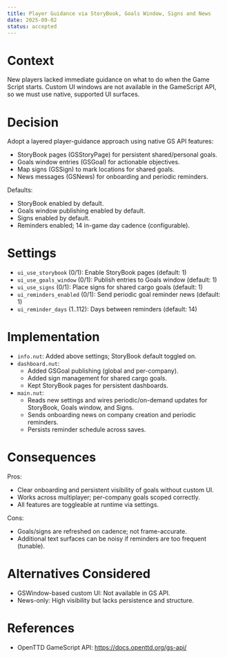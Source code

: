 ```yaml
---
title: Player Guidance via StoryBook, Goals Window, Signs and News
date: 2025-09-02
status: accepted
---
```


# Context

New players lacked immediate guidance on what to do when the Game Script starts. Custom UI windows are not available in the GameScript API, so we must use native, supported UI surfaces.

# Decision

Adopt a layered player-guidance approach using native GS API features:

- StoryBook pages (GSStoryPage) for persistent shared/personal goals.
- Goals window entries (GSGoal) for actionable objectives.
- Map signs (GSSign) to mark locations for shared goals.
- News messages (GSNews) for onboarding and periodic reminders.

Defaults:

- StoryBook enabled by default.
- Goals window publishing enabled by default.
- Signs enabled by default.
- Reminders enabled; 14 in-game day cadence (configurable).

# Settings

- `ui_use_storybook` (0/1): Enable StoryBook pages (default: 1)
- `ui_use_goals_window` (0/1): Publish entries to Goals window (default: 1)
- `ui_use_signs` (0/1): Place signs for shared cargo goals (default: 1)
- `ui_reminders_enabled` (0/1): Send periodic goal reminder news (default: 1)
- `ui_reminder_days` (1..112): Days between reminders (default: 14)

# Implementation

- `info.nut`: Added above settings; StoryBook default toggled on.
- `dashboard.nut`:
  - Added GSGoal publishing (global and per-company).
  - Added sign management for shared cargo goals.
  - Kept StoryBook pages for persistent dashboards.
- `main.nut`:
  - Reads new settings and wires periodic/on-demand updates for StoryBook, Goals window, and Signs.
  - Sends onboarding news on company creation and periodic reminders.
  - Persists reminder schedule across saves.

# Consequences

Pros:

- Clear onboarding and persistent visibility of goals without custom UI.
- Works across multiplayer; per-company goals scoped correctly.
- All features are toggleable at runtime via settings.

Cons:

- Goals/signs are refreshed on cadence; not frame-accurate.
- Additional text surfaces can be noisy if reminders are too frequent (tunable).

# Alternatives Considered

- GSWindow-based custom UI: Not available in GS API.
- News-only: High visibility but lacks persistence and structure.

# References

- OpenTTD GameScript API: https://docs.openttd.org/gs-api/


